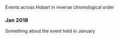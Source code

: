 
Events across Hobart in reverse chronological order

### Jan 2018

  Something about the event held in January

